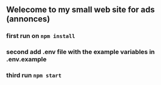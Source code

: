 ## Welecome to my small web site for ads (annonces)
### first run on `npm install`
### second add .env file with the example variables in .env.example
### third run `npm start`